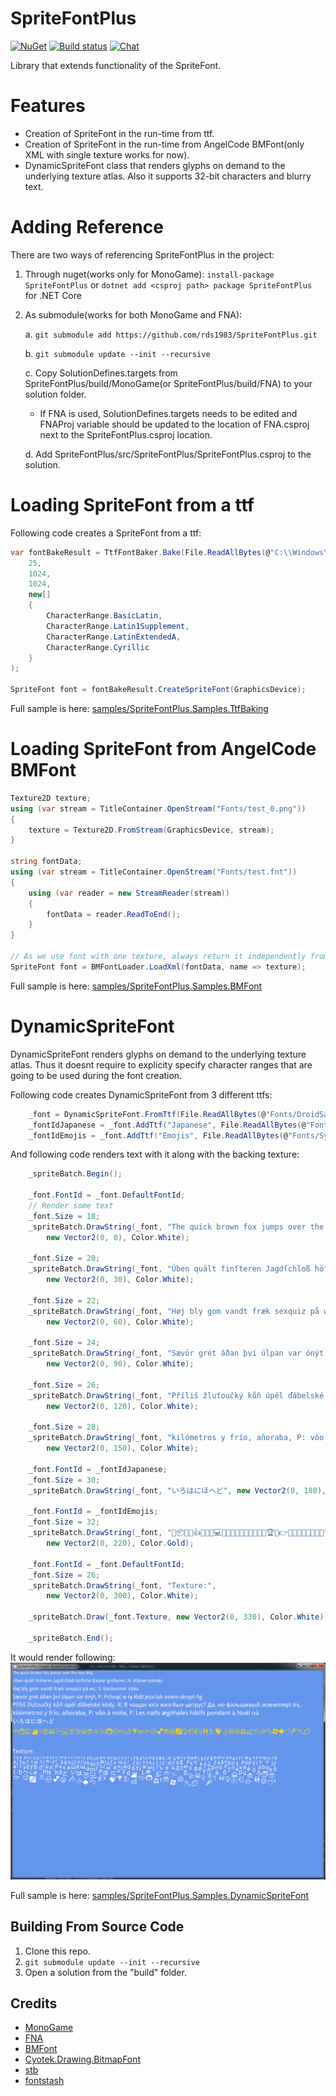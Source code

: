 # SpriteFontPlus
[![NuGet](https://img.shields.io/nuget/v/SpriteFontPlus.svg)](https://www.nuget.org/packages/SpriteFontPlus/) [![Build status](https://ci.appveyor.com/api/projects/status/2mbacxymarcxq4we?svg=true)](https://ci.appveyor.com/project/RomanShapiro/spritefontplus) [![Chat](https://img.shields.io/discord/628186029488340992.svg)](https://discord.gg/ZeHxhCY)

Library that extends functionality of the SpriteFont.

# Features
* Creation of SpriteFont in the run-time from ttf.
* Creation of SpriteFont in the run-time from AngelCode BMFont(only XML with single texture works for now).
* DynamicSpriteFont class that renders glyphs on demand to the underlying texture atlas. Also it supports 32-bit characters and blurry text.

# Adding Reference
There are two ways of referencing SpriteFontPlus in the project:
1. Through nuget(works only for MonoGame): `install-package SpriteFontPlus` or `dotnet add <csproj path> package SpriteFontPlus` for .NET Core
2. As submodule(works for both MonoGame and FNA):
    
    a. `git submodule add https://github.com/rds1983/SpriteFontPlus.git`
    
    b. `git submodule update --init --recursive`
    
    c. Copy SolutionDefines.targets from SpriteFontPlus/build/MonoGame(or SpriteFontPlus/build/FNA) to your solution folder.

      * If FNA is used, SolutionDefines.targets needs to be edited and FNAProj variable should be updated to the location of FNA.csproj next to the SpriteFontPlus.csproj location.
    
    d. Add SpriteFontPlus/src/SpriteFontPlus/SpriteFontPlus.csproj to the solution.
    
# Loading SpriteFont from a ttf
Following code creates a SpriteFont from a ttf:
```c#
var fontBakeResult = TtfFontBaker.Bake(File.ReadAllBytes(@"C:\\Windows\\Fonts\arial.ttf"),
	25,
	1024,
	1024,
	new[]
	{
		CharacterRange.BasicLatin,
		CharacterRange.Latin1Supplement,
		CharacterRange.LatinExtendedA,
		CharacterRange.Cyrillic
	}
);

SpriteFont font = fontBakeResult.CreateSpriteFont(GraphicsDevice);
```
Full sample is here:
[samples/SpriteFontPlus.Samples.TtfBaking](samples/SpriteFontPlus.Samples.TtfBaking)


# Loading SpriteFont from AngelCode BMFont
```c#
Texture2D texture;
using (var stream = TitleContainer.OpenStream("Fonts/test_0.png"))
{
	texture = Texture2D.FromStream(GraphicsDevice, stream);
}

string fontData;
using (var stream = TitleContainer.OpenStream("Fonts/test.fnt"))
{
	using (var reader = new StreamReader(stream))
	{
		fontData = reader.ReadToEnd();
	}
}

// As we use font with one texture, always return it independently from requested name
SpriteFont font = BMFontLoader.LoadXml(fontData, name => texture);
```

Full sample is here:
[samples/SpriteFontPlus.Samples.BMFont](samples/SpriteFontPlus.Samples.BMFont)


# DynamicSpriteFont
DynamicSpriteFont renders glyphs on demand to the underlying texture atlas. Thus it doesnt require to explicity specify character ranges that are going to be used during the font creation.

Following code creates DynamicSpriteFont from 3 different ttfs:
```c#
	_font = DynamicSpriteFont.FromTtf(File.ReadAllBytes(@"Fonts/DroidSans.ttf"), 20);
	_fontIdJapanese = _font.AddTtf("Japanese", File.ReadAllBytes(@"Fonts/DroidSansJapanese.ttf"));
	_fontIdEmojis = _font.AddTtf("Emojis", File.ReadAllBytes(@"Fonts/Symbola-Emoji.ttf"));
```			

And following code renders text with it along with the backing texture:
```c#
	_spriteBatch.Begin();

	_font.FontId = _font.DefaultFontId;
	// Render some text
	_font.Size = 18;
	_spriteBatch.DrawString(_font, "The quick brown fox jumps over the lazy dog",
		new Vector2(0, 0), Color.White);

	_font.Size = 20;
	_spriteBatch.DrawString(_font, "Üben quält finſteren Jagdſchloß höfliche Bäcker größeren, N: Blåbærsyltetøy",
		new Vector2(0, 30), Color.White);

	_font.Size = 22;
	_spriteBatch.DrawString(_font, "Høj bly gom vandt fræk sexquiz på wc, S: bäckasiner söka",
		new Vector2(0, 60), Color.White);

	_font.Size = 24;
	_spriteBatch.DrawString(_font, "Sævör grét áðan því úlpan var ónýt, P: Pchnąć w tę łódź jeża lub osiem skrzyń fig",
		new Vector2(0, 90), Color.White);

	_font.Size = 26;
	_spriteBatch.DrawString(_font, "Příliš žluťoučký kůň úpěl ďábelské kódy, R: В чащах юга жил-был цитрус? Да, но фальшивый экземпляр! ёъ.",
		new Vector2(0, 120), Color.White);

	_font.Size = 28;
	_spriteBatch.DrawString(_font, "kilómetros y frío, añoraba, P: vôo à noite, F: Les naïfs ægithales hâtifs pondant à Noël où",
		new Vector2(0, 150), Color.White);

	_font.FontId = _fontIdJapanese;
	_font.Size = 30;
	_spriteBatch.DrawString(_font, "いろはにほへど", new Vector2(0, 180), Color.White);

	_font.FontId = _fontIdEmojis;
	_font.Size = 32;
	_spriteBatch.DrawString(_font, "🙌📦👏🔥👍😻😂🎉💻😍🚀😁🙈🇧🇪👩😉🍻🎶🏆👀👉👶💕😎😱🌌🌻🍺🏀👇👯💁💝💩😃😅🙏🚄🇫🌧🌾🍀🍁🍓🍕🎾🏈",
		new Vector2(0, 220), Color.Gold);

	_font.FontId = _font.DefaultFontId;
	_font.Size = 26;
	_spriteBatch.DrawString(_font, "Texture:",
		new Vector2(0, 300), Color.White);

	_spriteBatch.Draw(_font.Texture, new Vector2(0, 330), Color.White);

	_spriteBatch.End();
```

It would render following:
![](/images/sampleDynamicSpriteFont.png)

Full sample is here:
[samples/SpriteFontPlus.Samples.DynamicSpriteFont](samples/SpriteFontPlus.Samples.DynamicSpriteFont)

## Building From Source Code
1. Clone this repo.
2. `git submodule update --init --recursive`
3. Open a solution from the "build" folder.

## Credits
* [MonoGame](http://www.monogame.net/)
* [FNA](https://github.com/FNA-XNA/FNA)
* [BMFont](https://www.angelcode.com/products/bmfont/)
* [Cyotek.Drawing.BitmapFont](https://github.com/cyotek/Cyotek.Drawing.BitmapFont)
* [stb](https://github.com/nothings/stb)
* [fontstash](https://github.com/memononen/fontstash)
